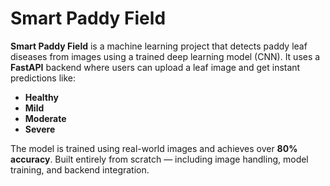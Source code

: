 <h1>Smart Paddy Field</h1>

**Smart Paddy Field** is a machine learning project that detects paddy leaf diseases from images using a trained deep learning model (CNN).
It uses a **FastAPI** backend where users can upload a leaf image and get instant predictions like:

* **Healthy**
* **Mild**
* **Moderate**
* **Severe**

The model is trained using real-world images and achieves over **80% accuracy**.
Built entirely from scratch — including image handling, model training, and backend integration.


